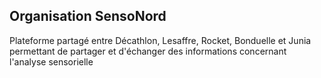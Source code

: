 ## Organisation SensoNord

Plateforme partagé entre Décathlon, Lesaffre, Rocket, Bonduelle et Junia permettant de partager et d'échanger des informations concernant l'analyse sensorielle
